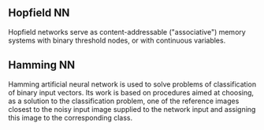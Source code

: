## Hopfield NN
Hopfield networks serve as content-addressable ("associative") memory systems with binary threshold nodes, or with continuous variables. 

## Hamming NN
Hamming artificial neural network is used to solve problems of classification of binary input vectors. Its work is based on procedures aimed at choosing, as a solution to the classification problem, one of the reference images closest to the noisy input image supplied to the network input and assigning this image to the corresponding class. 
